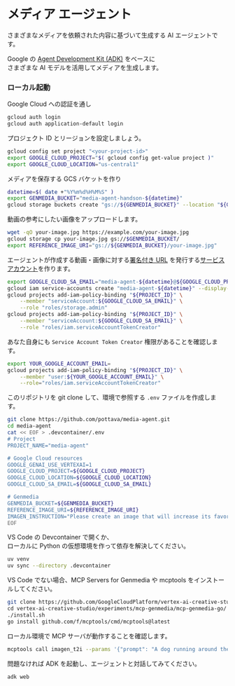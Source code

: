 # メディア エージェント

さまざまなメディアを依頼された内容に基づいて生成する AI エージェントです。

Google の [Agent Development Kit (ADK)](https://google.github.io/adk-docs/) をベースに  
さまざまな AI モデルを活用してメディアを生成します。

### ローカル起動

Google Cloud への認証を通し

```bash
gcloud auth login
gcloud auth application-default login
```

プロジェクト ID とリージョンを設定しましょう。

```bash
gcloud config set project "<your-project-id>"
export GOOGLE_CLOUD_PROJECT="$( gcloud config get-value project )"
export GOOGLE_CLOUD_LOCATION="us-central1"
```

メディアを保存する GCS バケットを作り

```bash
datetime=$( date +"%Y%m%d%H%M%S" )
export GENMEDIA_BUCKET="media-agent-handson-${datetime}"
gcloud storage buckets create "gs://${GENMEDIA_BUCKET}" --location "${GOOGLE_CLOUD_LOCATION}" --uniform-bucket-level-access
```

動画の参考にしたい画像をアップロードします。

```bash
wget -qO your-image.jpg https://example.com/your-image.jpg
gcloud storage cp your-image.jpg gs://$GENMEDIA_BUCKET/
export REFERENCE_IMAGE_URI="gs://${GENMEDIA_BUCKET}/your-image.jpg"
```

エージェントが作成する動画・画像に対する[署名付き URL](https://cloud.google.com/storage/docs/access-control/signed-urls?hl=ja) を発行する[サービス アカウント](https://cloud.google.com/iam/docs/service-account-overview?hl=ja)を作ります。

```bash
export GOOGLE_CLOUD_SA_EMAIL="media-agent-${datetime}@${GOOGLE_CLOUD_PROJECT}.iam.gserviceaccount.com"
gcloud iam service-accounts create "media-agent-${datetime}" --display-name "Media-agent Handson SA"
gcloud projects add-iam-policy-binding "${PROJECT_ID}" \
    --member "serviceAccount:${GOOGLE_CLOUD_SA_EMAIL}" \
    --role "roles/storage.admin"
gcloud projects add-iam-policy-binding "${PROJECT_ID}" \
    --member "serviceAccount:${GOOGLE_CLOUD_SA_EMAIL}" \
    --role "roles/iam.serviceAccountTokenCreator"
```

あなた自身にも `Service Account Token Creator` 権限があることを確認します。

```bash
export YOUR_GOOGLE_ACCOUNT_EMAIL=
gcloud projects add-iam-policy-binding "${PROJECT_ID}" \
    --member "user:${YOUR_GOOGLE_ACCOUNT_EMAIL}" \
    --role="roles/iam.serviceAccountTokenCreator"
```

このリポジトリを git clone して、環境で参照する `.env` ファイルを作成します。

```bash
git clone https://github.com/pottava/media-agent.git
cd media-agent
cat << EOF > .devcontainer/.env
# Project
PROJECT_NAME="media-agent"

# Google Cloud resources
GOOGLE_GENAI_USE_VERTEXAI=1
GOOGLE_CLOUD_PROJECT=${GOOGLE_CLOUD_PROJECT}
GOOGLE_CLOUD_LOCATION=${GOOGLE_CLOUD_LOCATION}
GOOGLE_CLOUD_SA_EMAIL=${GOOGLE_CLOUD_SA_EMAIL}

# Genmedia
GENMEDIA_BUCKET=${GENMEDIA_BUCKET}
REFERENCE_IMAGE_URI=${REFERENCE_IMAGE_URI}
IMAGEN_INSTRUCTION="Please create an image that will increase its favorable impression."
EOF
```

VS Code の Devcontainer で開くか、  
ローカルに Python の仮想環境を作って依存を解決してください。

```bash
uv venv
uv sync --directory .devcontainer
```

VS Code でない場合、MCP Servers for Genmedia や mcptools をインストールしてください。

```bash
git clone https://github.com/GoogleCloudPlatform/vertex-ai-creative-studio.git \
cd vertex-ai-creative-studio/experiments/mcp-genmedia/mcp-genmedia-go/
./install.sh
go install github.com/f/mcptools/cmd/mcptools@latest
```

ローカル環境で MCP サーバが動作することを確認します。

```bash
mcptools call imagen_t2i --params '{"prompt": "A dog running around the park", "output_directory": "./output"}' mcp-imagen-go
```

問題なければ ADK を起動し、エージェントと対話してみてください。

```bash
adk web
```
